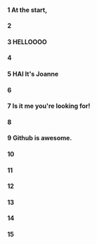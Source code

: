 #### 1 At the start,
#### 2
#### 3 HELLOOOO
#### 4
#### 5 HAI It's Joanne
#### 6
#### 7 Is it me you're looking for!
#### 8
#### 9 Github is awesome.
#### 10
#### 11
#### 12
#### 13
#### 14
#### 15